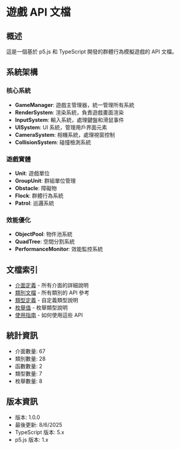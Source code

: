 # 遊戲 API 文檔

## 概述

這是一個基於 p5.js 和 TypeScript 開發的群體行為模擬遊戲的 API 文檔。

## 系統架構

### 核心系統
- **GameManager**: 遊戲主管理器，統一管理所有系統
- **RenderSystem**: 渲染系統，負責遊戲畫面渲染
- **InputSystem**: 輸入系統，處理鍵盤和滑鼠事件
- **UISystem**: UI 系統，管理用戶界面元素
- **CameraSystem**: 相機系統，處理視窗控制
- **CollisionSystem**: 碰撞檢測系統

### 遊戲實體
- **Unit**: 遊戲單位
- **GroupUnit**: 群組單位管理
- **Obstacle**: 障礙物
- **Flock**: 群體行為系統
- **Patrol**: 巡邏系統

### 效能優化
- **ObjectPool**: 物件池系統
- **QuadTree**: 空間分割系統
- **PerformanceMonitor**: 效能監控系統

## 文檔索引

- [介面定義](./interfaces.md) - 所有介面的詳細說明
- [類別文檔](./classes.md) - 所有類別的 API 參考
- [類型定義](./types.md) - 自定義類型說明
- [枚舉值](./enums.md) - 枚舉類型說明
- [使用指南](./usage.md) - 如何使用這些 API

## 統計資訊

- 介面數量: 67
- 類別數量: 28
- 函數數量: 2
- 類型數量: 7
- 枚舉數量: 8

## 版本資訊

- 版本: 1.0.0
- 最後更新: 8/6/2025
- TypeScript 版本: 5.x
- p5.js 版本: 1.x
